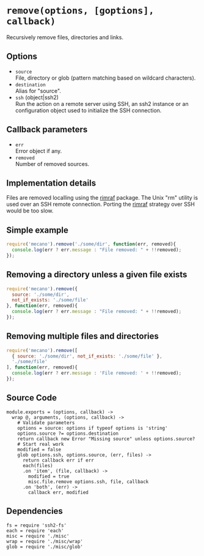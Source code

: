 
# `remove(options, [goptions], callback)`

Recursively remove files, directories and links.

## Options

*   `source`   
    File, directory or glob (pattern matching based on wildcard characters).   
*   `destination`      
    Alias for "source".   
*   `ssh` (object|ssh2)   
    Run the action on a remote server using SSH, an ssh2 instance or an
    configuration object used to initialize the SSH connection.  

## Callback parameters

*   `err`   
    Error object if any.   
*   `removed`   
    Number of removed sources.   

## Implementation details

Files are removed localling using the [rimraf] package. The Unix "rm" utility
is used over an SSH remote connection. Porting the [rimraf] strategy over
SSH would be too slow.

## Simple example

```js
require('mecano').remove('./some/dir', function(err, removed){
  console.log(err ? err.message : "File removed: " + !!removed);
});
```

## Removing a directory unless a given file exists

```js
require('mecano').remove({
  source: './some/dir',
  not_if_exists: './some/file'
}, function(err, removed){
  console.log(err ? err.message : "File removed: " + !!removed);
});
```

## Removing multiple files and directories

```js
require('mecano').remove([
  { source: './some/dir', not_if_exists: './some/file' },
  './some/file'
], function(err, removed){
  console.log(err ? err.message : 'File removed: ' + !!removed);
});
```

## Source Code

    module.exports = (options, callback) ->
      wrap @, arguments, (options, callback) ->
        # Validate parameters
        options = source: options if typeof options is 'string'
        options.source ?= options.destination
        return callback new Error "Missing source" unless options.source?
        # Start real work
        modified = false
        glob options.ssh, options.source, (err, files) ->
          return callback err if err
          each(files)
          .on 'item', (file, callback) ->
            modified = true
            misc.file.remove options.ssh, file, callback
          .on 'both', (err) ->
            callback err, modified

## Dependencies

    fs = require 'ssh2-fs'
    each = require 'each'
    misc = require './misc'
    wrap = require './misc/wrap'
    glob = require './misc/glob'

[rimraf]: https://github.com/isaacs/rimraf

